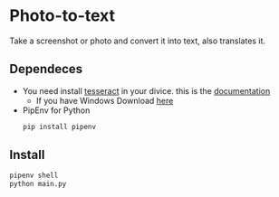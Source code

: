 # Photo-to-text
Take a screenshot or photo and convert it into text, also translates it. 

## Dependeces
- You need install [tesseract](https://github.com/tesseract-ocr/tesseract#installing-tesseract) in your divice. this is the [documentation](https://tesseract-ocr.github.io/tessdoc/Installation.html)
  - If you have Windows Download [here](https://github.com/UB-Mannheim/tesseract/wiki)
- PipEnv for Python
  ```sh
  pip install pipenv
  ```

## Install 
```sh
pipenv shell
python main.py
```

